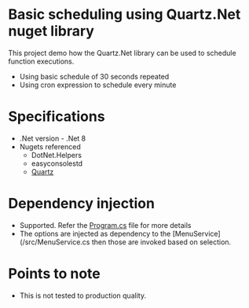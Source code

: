 # Basic scheduling using Quartz.Net nuget library 
This project demo how the Quartz.Net library can be used to schedule function executions.
- Using basic schedule of 30 seconds repeated
- Using cron expression to schedule every minute

# Specifications

- .Net version - .Net 8
- Nugets referenced
	- DotNet.Helpers
	- easyconsolestd
	- [Quartz](https://www.nuget.org/packages/Quartz)

# Dependency injection

- Supported. Refer the [Program.cs](/src/Program.cs) file for more details
- The options are injected as dependency to the [MenuService](/src/MenuService.cs then those are invoked based on selection. 

# Points to note
- This is not tested to production quality.
